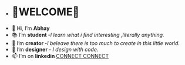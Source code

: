  - <h1> 💐WELCOME💐 </H1>
- 👋 Hi, I’m <b> Abhay </b>
- 📚 I’m <b> student </b> -<i>I learn what i find interesting ,literally anything.</i>
- 🌱 I’m <b> creator </b> -<i>I beleave there is too much to create in this little world.</i>
- 💞️ I’m <b> designer </b> -<i> I design with code.</i>
- 📫 I’m on <b> linkedin </b> <a href="https::/www.linkedin.com/in/abhaybhatia01/"> CONNECT <a/> [CONNECT](www.linkedin.com/in/abhaybhatia01)


<!---
abhaybhatia01/abhaybhatia01 is a ✨ special ✨ repository because its `README.md` (this file) appears on your GitHub profile.
You can click the Preview link to take a look at your changes.
--->
